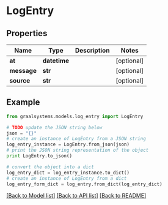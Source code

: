 # LogEntry


## Properties

Name | Type | Description | Notes
------------ | ------------- | ------------- | -------------
**at** | **datetime** |  | [optional] 
**message** | **str** |  | [optional] 
**source** | **str** |  | [optional] 

## Example

```python
from graalsystems.models.log_entry import LogEntry

# TODO update the JSON string below
json = "{}"
# create an instance of LogEntry from a JSON string
log_entry_instance = LogEntry.from_json(json)
# print the JSON string representation of the object
print LogEntry.to_json()

# convert the object into a dict
log_entry_dict = log_entry_instance.to_dict()
# create an instance of LogEntry from a dict
log_entry_form_dict = log_entry.from_dict(log_entry_dict)
```
[[Back to Model list]](../README.md#documentation-for-models) [[Back to API list]](../README.md#documentation-for-api-endpoints) [[Back to README]](../README.md)


